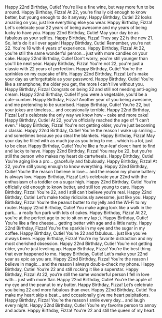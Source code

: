 Happy 22nd Birthday, Cutie! You're like a fine wine, but way more fun to be around.
Happy Birthday, Fizza! At 22, you're finally old enough to know better, but young enough to do it anyway.
Happy Birthday, Cutie! 22 looks amazing on you, just like everything else you wear.
Happy Birthday, Fizza! Let's celebrate your 22 years of being awesome and my years of being lucky to have you.
Happy 22nd Birthday, Cutie! May your day be as fabulous as your selfies.
Happy Birthday, Fizza! They say 22 is the new 21. So, let's do it all over again!
Happy Birthday, Cutie! Remember, you're not 22. You're 18 with 4 years of experience.
Happy Birthday, Fizza! At 22, you're still the same wonderful person… just with more candles on your cake.
Happy 22nd Birthday, Cutie! Don't worry, you're still younger than you'll be next year.
Happy Birthday, Fizza! You're not 22, you're just a classic with 22 years of perfection.
Happy Birthday, Cutie! You're the sprinkles on my cupcake of life.
Happy 22nd Birthday, Fizza! Let's make your day as unforgettable as your password.
Happy Birthday, Cutie! You're like a smartphone; the older you get, the more I can't live without you.
Happy Birthday, Fizza! Congrats on being 22 and still not needing anti-aging cream.
Happy 22nd Birthday, Cutie! If you were a vegetable, you'd be a cute-cumber.
Happy Birthday, Fizza! Another year of you being awesome, and me pretending to be surprised.
Happy Birthday, Cutie! You’re 22, but your jokes are timeless… and occasionally terrible.
Happy 22nd Birthday, Fizza! Let's celebrate the only way we know how – cake and more cake!
Happy Birthday, Cutie! At 22, you’ve officially reached the age of “I can’t even.”
Happy Birthday, Fizza! You're not getting older, you're just becoming a classic.
Happy 22nd Birthday, Cutie! You're the reason I wake up smiling… and sometimes because you steal the blankets.
Happy Birthday, Fizza! May your day be filled with as much joy as you bring to me… which is a lot, just to be clear.
Happy Birthday, Cutie! You’re like a four-leaf clover: hard to find and lucky to have.
Happy 22nd Birthday, Fizza! You may be 22, but you’re still the person who makes my heart do cartwheels.
Happy Birthday, Cutie! You're aging like a pro… gracefully and fabulously.
Happy Birthday, Fizza! At 22, you're still young enough to know everything.
Happy 22nd Birthday, Cutie! You’re the reason I believe in love… and the reason my phone battery is always low.
Happy Birthday, Fizza! Let’s celebrate your 22nd with the enthusiasm of a toddler on a sugar high.
Happy 22nd Birthday, Cutie! You’re officially old enough to know better, and still too young to care.
Happy Birthday, Fizza! You're 22, and I still can't believe you're real.
Happy 22nd Birthday, Cutie! Let’s make today ridiculously awesome, just like you.
Happy Birthday, Fizza! You’re the peanut butter to my jelly and the Wi-Fi to my router.
Happy 22nd Birthday, Cutie! You make aging look like a walk in the park… a really fun park with lots of cakes.
Happy Birthday, Fizza! At 22, you're at the perfect age to be to sit on my lap ;).
Happy Birthday, Cutie! You’re like a fine cheese… getting better with age and a little nutty.
Happy 22nd Birthday, Fizza! You’re the sparkle in my eye and the sugar in my coffee.
Happy Birthday, Cutie! You're 22 and fabulous… just like you've always been.
Happy Birthday, Fizza! You're my favorite distraction and my most cherished obsession.
Happy 22nd Birthday, Cutie! You’re not getting older, you’re just leveling up.
Happy Birthday, Fizza! You're the best thing that ever happened to me.
Happy Birthday, Cutie! Let's make your 22nd year as epic as you are.
Happy 22nd Birthday, Fizza! You’re the reason I believe in magic… and the reason I always double-check my phone.
Happy Birthday, Cutie! You’re 22 and still rocking it like a superstar.
Happy Birthday, Fizza! At 22, you’re still the same wonderful person I fell in love with… just with more flair.
Happy 22nd Birthday, Cutie! You’re the apple of my eye and the peanut to my butter.
Happy Birthday, Fizza! Let’s celebrate you being 22 and more fabulous than ever.
Happy 22nd Birthday, Cutie! You make my heart skip a beat… and occasionally give me heart palpitations.
Happy Birthday, Fizza! You’re the reason I smile every day… and laugh every night.
Happy 22nd Birthday, Cutie! You’re my favorite person to annoy and adore.
Happy Birthday, Fizza! You're 22 and still the queen of my heart.